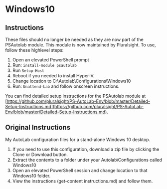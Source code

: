 # Windows10

## Instructions
These files should no longer be needed as they are now part of the PSAutolab module. This module is now maintained by Pluralsight. To use, follow these highlevel steps:

1. Open an elevated PowerShell prompt
2. Run: `install-module psautolab`
3. Run `Setup-Host`
4. Reboot if you needed to install Hyper-V.
5. Change location to C:\Autolab\Configurations\Windows10
6. Run: `Unattend-Lab` and follow onscreen instructions. 

You can find detailed setup instructions for the PSAutolab module at [https://github.com/pluralsight/PS-AutoLab-Env/blob/master/Detailed-Setup-Instructions.md](https://github.com/pluralsight/PS-AutoLab-Env/blob/master/Detailed-Setup-Instructions.md).

## Original Instructions
My AutoLab configuration files for a stand-alone Windows 10 desktop.

1. If you need to use this configuration, download a zip file by clicking the Clone or Download button.
2. Extract the contents to a folder under your Autolab\Configurations called Windows10
3. Open an elevated PowerShell session and change location to that Windows10 folder.
4. View the instructions (get-content instructions.md) and follow them.

